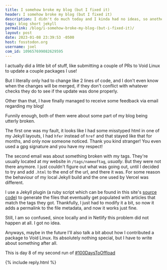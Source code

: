```yaml
---
title: I somehow broke my blog (but I fixed it)
header: I somehow broke my blog (but I fixed it)
description: I didn't do much today and I kinda had no ideas, so another post about tags yeeey
tags: blog short jekyll
permalink: /blog/i-somehow-broke-my-blog-(but-i-fixed-it)/
layout: post
date: 2023-01-08 23:39:53 -0500
host: fosstodon.org
username: joel
com_id: 109657699082629595
---
```


I actually did a little bit of stuff, like submitting a couple of PRs to Void Linux to update a couple packages I use!

But I literally only had to change like 2 lines of code, and I don't even know when the changes will be merged, if they don't conflict with whatever checks they do to see if the update was done properly.

Other than that, I have finally managed to receive some feedback via email regarding my blog!

Funnily enough, both of them were about some part of my blog being utterly broken.

The first one was my fault, it looks like I had some misstyped html in one of my Jekyll layouts, I had `hfer` instead of `href` and that stayed like that for months, and only now someone noticed. Thank you kind stranger! You even used a gpg signature and you have my respect!


The second email was about something broken with my tags. They're usually located at my website in `/tags/nameoftag`, *usually*. But they were not there anymore. I just couldn't figure out what was going out, until I decided to try and add `.html` to the end of the url, and there it was. For some reason the behaviour of my local Jekyll build and the one used by Vercel was different.

I use a Jekyll plugin (a ruby script which can be found in this site's [source code](https://github.com/joelchrono12/joelchrono12.ml)) to generate the files that eventually get populated with articles that match the tags they got. Thankfully, I just had to modify it a bit, so now it adds a permalink to the file metadata, and now it works just fine.

Still, I am so confused, since locally and in Netlify this problem did not happen at all. I got no idea.

Anyways, maybe in the future I'll also talk a bit about how I contributed a package to Void Linux. Its absolutely nothing special, but I have to write about something after all.


This is day 8 of my second run of [#100DaysToOffload](https://100daystooffload.com)

{% include reply.html %}
